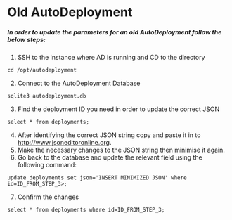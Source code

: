 <html><link rel="stylesheet" href="../css/air.css"></html>

# Old AutoDeployment

##### In order to update the parameters for an old AutoDeployment follow the below steps: #####

1. SSH to the instance where AD is running and CD to the directory
~~~
cd /opt/autodeployment
~~~
2. Connect to the AutoDeployment Database
~~~
sqlite3 autodeployment.db
~~~
3. Find the deployment ID you need in order to update the correct JSON
~~~
select * from deployments;
~~~
4. After identifying the correct JSON string copy and paste it in to http://www.jsoneditoronline.org.
5. Make the necessary changes to the JSON string then minimise it again.
6. Go back to the database and update the relevant field using the following command:
~~~
update deployments set json='INSERT MINIMIZED JSON' where id=ID_FROM_STEP_3>;
~~~
7. Confirm the changes
~~~
select * from deployments where id=ID_FROM_STEP_3;
~~~

